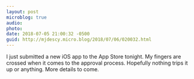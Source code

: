 ```yaml
---
layout: post
microblog: true
audio: 
photo: 
date: 2018-07-05 21:00:32 -0500
guid: http://mjdescy.micro.blog/2018/07/06/020032.html
---
```

I just submitted a new iOS app to the App Store tonight. My fingers are crossed when it comes to the approval process. Hopefully nothing trips it up or anything. More details to come.
